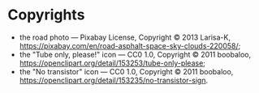 # Copyrights

- the road photo — Pixabay License, Copyright © 2013 Larisa-K, https://pixabay.com/en/road-asphalt-space-sky-clouds-220058/;
- the "Tube only, please!" icon — CC0 1.0, Copyright © 2011 boobaloo, https://openclipart.org/detail/153253/tube-only-please;
- the "No transistor" icon — CC0 1.0, Copyright © 2011 boobaloo, https://openclipart.org/detail/153235/no-transistor-sign.
